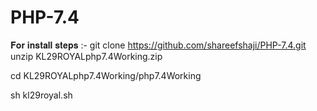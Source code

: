 # PHP-7.4

𝐅𝐨𝐫 𝐢𝐧𝐬𝐭𝐚𝐥𝐥 𝐬𝐭𝐞𝐩𝐬 :- git clone https://github.com/shareefshaji/PHP-7.4.git
unzip KL29ROYALphp7.4Working.zip

cd KL29ROYALphp7.4Working/php7.4Working

sh kl29royal.sh
